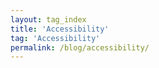 ```yaml
---
layout: tag_index
title: 'Accessibility'
tag: 'Accessibility'
permalink: /blog/accessibility/
---
```

